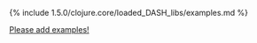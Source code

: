 {% include 1.5.0/clojure.core/loaded_DASH_libs/examples.md %}

[Please add examples!](https://github.com/arrdem/grimoire/edit/master/_includes/1.6.0/clojure.core/loaded_DASH_libs/examples.md)
